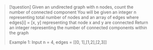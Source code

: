 
>[!question]
>Given an undirected graph with n nodes, count the number of connected component
>You will be given an integer n representing total number of nodes and an array of edges
>where edges[i] = [x, y] representing that node x and y are connected
>Return an integer representing the number of connected components within the graph
>
>Example 1:
>Input n = 4, edges = [[0, 1],[1,2],[2,3]]
>



